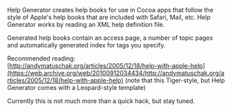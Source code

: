 Help Generator creates help books for use in Cocoa apps that follow the style of Apple's help books that are included with Safari, Mail, etc. Help Generator works by reading an XML help definition file.

Generated help books contain an access page, a number of topic pages and automatically generated index for tags you specify.

Recommended reading: [http://andymatuschak.org/articles/2005/12/18/help-with-apple-help](https://web.archive.org/web/20100912034434/http://andymatuschak.org/articles/2005/12/18/help-with-apple-help) (note that this Tiger-style, but Help Generator comes with a Leopard-style template)

Currently this is not much more than a quick hack, but stay tuned.
